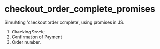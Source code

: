 # checkout_order_complete_promises
Simulating 'checkout order complete', using promises in JS.  

1. Checking Stock; 
2. Confirmation of Payment 
3. Order number.
